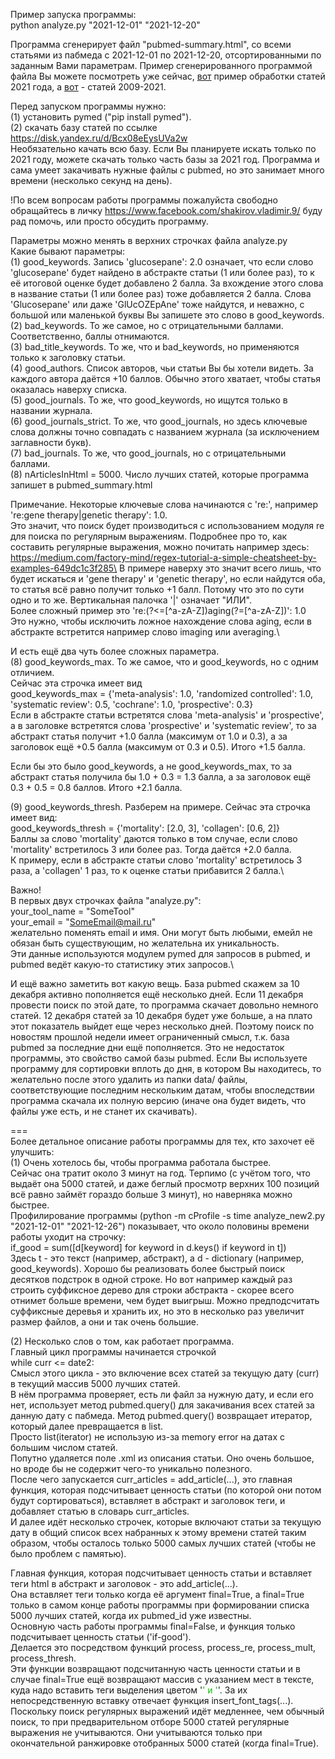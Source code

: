 Пример запуска программы:\
python analyze.py "2021-12-01" "2021-12-20"

Программа сгенерирует файл "pubmed-summary.html", со всеми статьями из пабмеда с 2021-12-01 по 2021-12-20, отсортированными по заданным Вами параметрам. Пример сгенерированного программой файла Вы можете посмотреть уже сейчас, [вот](https://disk.yandex.ru/d/FqdPnC9QBU3SoQ) пример обработки статей 2021 года, а [вот](https://disk.yandex.ru/d/ROEfdI--bHfQzQ) - статей 2009-2021.

Перед запуском программы нужно:\
(1) установить pymed ("pip install pymed").\
(2) скачать базу статей по ссылке https://disk.yandex.ru/d/Bcx08eEysUVa2w \
Необязательно качать всю базу. Если Вы планируете искать только по 2021 году, можете скачать только часть базы за 2021 год.
Программа и сама умеет закачивать нужные файлы с pubmed, но это занимает много времени (несколько секунд на день).

!По всем вопросам работы программы пожалуйста свободно обращайтесь в личку https://www.facebook.com/shakirov.vladimir.9/ буду рад помочь, или просто обсудить программу.

Параметры можно менять в верхних строчках файла analyze.py\
Какие бывают параметры:\
(1) good_keywords. Запись 'glucosepane': 2.0 означает, что если слово 'glucosepane' будет найдено в абстракте статьи (1 или более раз), то к её итоговой оценке будет добавлено 2 балла. За вхождение этого слова в название статьи (1 или более раз) тоже добавляется 2 балла. Слова 'Glucosepane' или даже 'GlUcOZEpAne' тоже найдутся, и неважно, с большой или маленькой буквы Вы запишете это слово в good_keywords.\
(2) bad_keywords. То же самое, но с отрицательными баллами. Соответственно, баллы отнимаются.\
(3) bad_title_keywords. То же, что и bad_keywords, но применяются только к заголовку статьи.\
(4) good_authors. Список авторов, чьи статьи Вы бы хотели видеть. За каждого автора даётся +10 баллов. Обычно этого хватает, чтобы статья оказалась наверху списка. \
(5) good_journals. То же, что good_keywords, но ищутся только в названии журнала.\
(6) good_journals_strict. То же, что good_journals, но здесь ключевые слова должны точно совпадать с названием журнала (за исключением заглавности букв). \
(7) bad_journals. То же, что good_journals, но с отрицательными баллами.\
(8) nArticlesInHtml = 5000. Число лучших статей, которые программа запишет в pubmed_summary.html

Примечание. Некоторые ключевые слова начинаются с 're:', например 're:gene therapy|genetic therapy': 1.0.\
Это значит, что поиск будет производиться с использованием модуля re для поиска по регулярным выражениям. Подробнее про то, как составить регулярные выражения, можно почитать например здесь: https://medium.com/factory-mind/regex-tutorial-a-simple-cheatsheet-by-examples-649dc1c3f285\
В примере наверху это значит всего лишь, что будет искаться и 'gene therapy' и 'genetic therapy', но если найдутся оба, то статья всё равно получит только +1 балл. Потому что это по сути одно и то же. Вертикальная палочка '|' означает "ИЛИ".\
Более сложный пример это 're:(?<=[^a-zA-Z])aging(?=[^a-zA-Z])': 1.0\
Это нужно, чтобы исключить ложное нахождение слова aging, если в абстракте встретится например слово imaging или averaging.\

И есть ещё два чуть более сложных параметра.\
(8) good_keywords_max. То же самое, что и good_keywords, но с одним отличием.\
Сейчас эта строчка имеет вид \
good_keywords_max = {'meta-analysis': 1.0, 'randomized controlled': 1.0, 'systematic review': 0.5, 'cochrane': 1.0, 'prospective': 0.3}\
Если в абстракте статьи встретятся слова 'meta-analysis' и 'prospective', а в заголовке встретятся слова 'prospective' и 'systematic review', то за абстракт статья получит +1.0 балла (максимум от 1.0 и 0.3), а за заголовок ещё +0.5 балла (максимум от 0.3 и 0.5). Итого +1.5 балла.

Если бы это было good_keywords, а не good_keywords_max, то за абстракт статья получила бы 1.0 + 0.3 = 1.3 балла, а за заголовок ещё 0.3 + 0.5 = 0.8 баллов. Итого +2.1 балла.

(9) good_keywords_thresh. Разберем на примере. Сейчас эта строчка имеет вид:\
good_keywords_thresh = {'mortality': [2.0, 3], 'collagen': [0.6, 2]}\
Баллы за слово 'mortality' даются только в том случае, если слово 'mortality' встретилось 3 или более раз. Тогда даётся +2.0 балла.\
К примеру, если в абстракте статьи слово 'mortality' встретилось 3 раза, а 'collagen' 1 раз, то к оценке статьи прибавится 2 балла.\

Важно!\
В первых двух строчках файла "analyze.py": \
your_tool_name = "SomeTool"\
your_email = "SomeEmail@mail.ru"\
желательно поменять email и имя. Они могут быть любыми, емейл не обязан быть существующим, но желательна их уникальность.\
Эти данные используются модулем pymed для запросов в pubmed, и pubmed ведёт какую-то статистику этих запросов.\

И ещё важно заметить вот какую вещь. База pubmed скажем за 10 декабря активно пополняется ещё несколько дней. Если 11 декабря провести поиск по этой дате, то программа скачает довольно немного статей. 12 декабря статей за 10 декабря будет уже больше, а на плато этот показатель выйдет еще через несколько дней. Поэтому поиск по новостям прошлой недели имеет ограниченный смысл, т.к. база pubmed за последние дни ещё пополняется. Это не недостаток программы, это свойство самой базы pubmed. Если Вы используете программу для сортировки вплоть до дня, в котором Вы находитесь, то желательно после этого удалить из папки data/ файлы, соответствующие последним нескольким датам, чтобы впоследствии программа скачала их полную версию (иначе она будет видеть, что файлы уже есть, и не станет их скачивать).

===\
Более детальное описание работы программы для тех, кто захочет её улучшить:\
(1) Очень хотелось бы, чтобы программа работала быстрее.\
Сейчас она тратит около 3 минут на год. Терпимо (с учётом того, что выдаёт она 5000 статей, и даже беглый просмотр верхних 100 позиций всё равно займёт гораздо больше 3 минут), но наверняка можно быстрее.\
Профилирование программы (python -m cProfile -s time analyze_new2.py "2021-12-01" "2021-12-26") показывает, что около половины времени работы уходит на строчку:\
if_good = sum([d[keyword] for keyword in d.keys() if keyword in t])\
Здеcь t - это текст (например, абстракт), а d - dictionary (например, good_keywords).
Хорошо бы реализовать более быстрый поиск десятков подстрок в одной строке.
Но вот например каждый раз строить суффиксное дерево для строки абстракта - скорее всего отнимет больше времени, чем будет выигрыш.
Можно предподсчитать суффиксные деревья и хранить их, но это в несколько раз увеличит размер файлов, а они и так очень большие.

(2) Несколько слов о том, как работает программа.\
Главный цикл программы начинается строчкой\
while curr <= date2:\
Смысл этого цикла - это включение всех статей за текущую дату (curr) в текущий массив 5000 лучших статей.\
В нём программа проверяет, есть ли файл за нужную дату, и если его нет, использует метод pubmed.query() для закачивания всех статей за данную дату с пабмеда. Метод pubmed.query() возвращает итератор, который далее превращается в list.\
Просто list(iterator) не использую из-за memory error на датах с большим числом статей.\
Попутно удаляется поле .xml из описания статьи. Оно очень большое, но вроде бы не содержит чего-то уникально полезного.\
После чего запускается curr_articles = add_article(...), это главная функция, которая подсчитывает ценность статьи (по которой они потом будут сортироваться), вставляет в абстракт и заголовок <font> теги, и добавляет статью в словарь curr_articles.\
И далее идёт несколько строчек, которые включают статьи за текущую дату в общий список всех набранных к этому времени статей таким образом, чтобы осталось только 5000 самых лучших статей (чтобы не было проблем с памятью).

Главная функция, которая подсчитывает ценность статьи и вставляет <font> теги html в абстракт и заголовок - это add_article(...).\
Она вставляет <font> теги только когда её аргумент final=True, а final=True только в самом конце работы программы при формировании списка 5000 лучших статей, когда их pubmed_id уже известны.\
Основную часть работы программы final=False, и функция только подсчитывает ценность статьи ('if-good').\
Делается это посредством функций process, process_re, process_mult, process_thresh.\
Эти функции возвращают подсчитанную часть ценности статьи и в случае final=True ещё возвращают массив с указанием мест в тексте, куда надо вставить теги выделения цветом '<font color="' + font_color + '">' и '</font>'. За их непосредственную вставку отвечает функция insert_font_tags(...). \
Поскольку поиск регулярных выражений идёт медленнее, чем обычный поиск, то при предварительном отборе 5000 статей регулярные выражения не учитываются. Они учитываются только при окончательной ранжировке отобранных 5000 статей (когда final=True).


